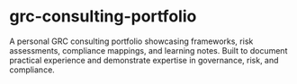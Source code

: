 # grc-consulting-portfolio
A personal GRC consulting portfolio showcasing frameworks, risk assessments, compliance mappings, and learning notes. Built to document practical experience and demonstrate expertise in governance, risk, and compliance.
